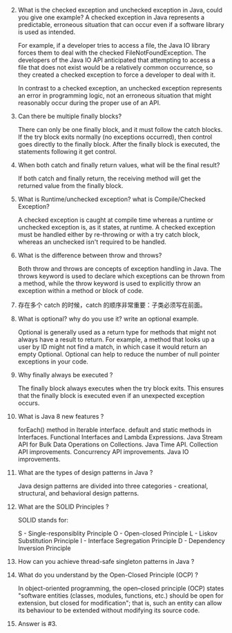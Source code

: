 2. What is the checked exception and unchecked exception in Java, could you give one example?
   A checked exception in Java represents a predictable, erroneous situation that can occur even if a software library is used as intended.

   For example, if a developer tries to access a file, the Java IO library forces them to deal with the checked FileNotFoundException. The developers of the Java IO API anticipated that attempting to access a file that does not exist would be a relatively common occurrence, so they created a checked exception to force a developer to deal with it.

   In contrast to a checked exception, an unchecked exception represents an error in programming logic, not an erroneous situation that might reasonably occur during the proper use of an API.

3. Can there be multiple finally blocks?

   There can only be one finally block, and it must follow the catch blocks. If the try block exits normally (no exceptions occurred), then control goes directly to the finally block. After the finally block is executed, the statements following it get control.

4. When both catch and finally return values, what will be the final result?

   If both catch and finally return, the receiving method will get the returned value from the finally block.

5. What is Runtime/unchecked exception? what is Compile/Checked Exception?

   A checked exception is caught at compile time whereas a runtime or unchecked exception is, as it states, at runtime. A checked exception must be handled either by re-throwing or with a try catch block, whereas an unchecked isn't required to be handled.

6. What is the difference between throw and throws?

   Both throw and throws are concepts of exception handling in Java. The throws keyword is used to declare which exceptions can be thrown from a method, while the throw keyword is used to explicitly throw an exception within a method or block of code.

7. 存在多个 catch 的时候，catch 的顺序非常重要：子类必须写在前面。

8. What is optional? why do you use it? write an optional example.

   Optional is generally used as a return type for methods that might not always have a result to return. For example, a method that looks up a user by ID might not find a match, in which case it would return an empty Optional. Optional can help to reduce the number of null pointer exceptions in your code.

9. Why finally always be executed ?

   The finally block always executes when the try block exits. This ensures that the finally block is executed even if an unexpected exception occurs.

10. What is Java 8 new features ?

    forEach() method in Iterable interface.
    default and static methods in Interfaces.
    Functional Interfaces and Lambda Expressions.
    Java Stream API for Bulk Data Operations on Collections.
    Java Time API.
    Collection API improvements.
    Concurrency API improvements.
    Java IO improvements.

11. What are the types of design patterns in Java ?

    Java design patterns are divided into three categories - creational, structural, and behavioral design patterns.

12. What are the SOLID Principles ?

    SOLID stands for:

    S - Single-responsiblity Principle
    O - Open-closed Principle
    L - Liskov Substitution Principle
    I - Interface Segregation Principle
    D - Dependency Inversion Principle

13. How can you achieve thread-safe singleton patterns in Java ?

14. What do you understand by the Open-Closed Principle (OCP) ?

    In object-oriented programming, the open–closed principle (OCP) states "software entities (classes, modules, functions, etc.) should be open for extension, but closed for modification"; that is, such an entity can allow its behaviour to be extended without modifying its source code.

15. Answer is #3.
